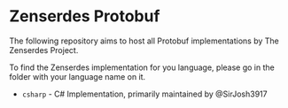 # Zenserdes Protobuf
The following repository aims to host all Protobuf implementations by The Zenserdes Project.

To find the Zenserdes implementation for you language, please go in the folder with your language name on it.

- `csharp` - C# Implementation, primarily maintained by @SirJosh3917